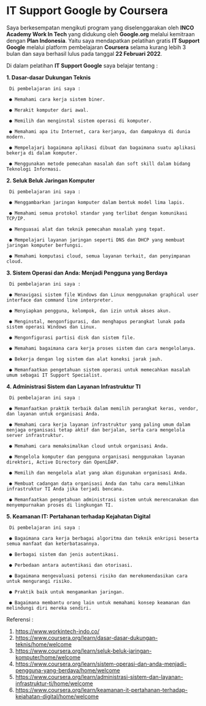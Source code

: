 # IT Support Google by Coursera
Saya berkesempatan mengikuti program yang diselenggarakan oleh **INCO Academy Work In Tech** yang didukung oleh **Google.org** melalui kemitraan dengan **Plan Indonesia**. Yaitu saya mendapatkan pelatihan gratis **IT Support Google** melalui platform pembelajaran **Coursera** selama kurang lebih 3 bulan dan saya berhasil lulus pada tanggal **22 Februari 2022**.

Di dalam pelatihan **IT Support Google** saya belajar tentang :

**1. Dasar-dasar Dukungan Teknis**
     
     Di pembelajaran ini saya :
     
     ● Memahami cara kerja sistem biner.
     
     ● Merakit komputer dari awal.
     
     ● Memilih dan menginstal sistem operasi di komputer.
     
     ● Memahami apa itu Internet, cara kerjanya, dan dampaknya di dunia modern.
     
     ● Mempelajari bagaimana aplikasi dibuat dan bagaimana suatu aplikasi bekerja di dalam komputer.
     
     ● Menggunakan metode pemecahan masalah dan soft skill dalam bidang Teknologi Informasi.

**2. Seluk Beluk Jaringan Komputer**
     
     Di pembelajaran ini saya :
     
     ● Menggambarkan jaringan komputer dalam bentuk model lima lapis.
     
     ● Memahami semua protokol standar yang terlibat dengan komunikasi TCP/IP.
     
     ● Menguasai alat dan teknik pemecahan masalah yang tepat.
     
     ● Mempelajari layanan jaringan seperti DNS dan DHCP yang membuat jaringan komputer berfungsi.
     
     ● Memahami komputasi cloud, semua layanan terkait, dan penyimpanan cloud.

**3. Sistem Operasi dan Anda: Menjadi Pengguna yang Berdaya**
     
     Di pembelajaran ini saya :
     
     ● Menavigasi sistem file Windows dan Linux menggunakan graphical user interface dan command line interpreter.
     
     ● Menyiapkan pengguna, kelompok, dan izin untuk akses akun.
     
     ● Menginstal, mengonfigurasi, dan menghapus perangkat lunak pada sistem operasi Windows dan Linux.
     
     ● Mengonfigurasi partisi disk dan sistem file.
     
     ● Memahami bagaimana cara kerja proses sistem dan cara mengelolanya.
     
     ● Bekerja dengan log sistem dan alat koneksi jarak jauh.
     
     ● Memanfaatkan pengetahuan sistem operasi untuk memecahkan masalah umum sebagai IT Support Specialist.

**4. Administrasi Sistem dan Layanan Infrastruktur TI**
     
     Di pembelajaran ini saya :
     
     ● Memanfaatkan praktik terbaik dalam memilih perangkat keras, vendor, dan layanan untuk organisasi Anda.
     
     ● Memahami cara kerja layanan infrastruktur yang paling umum dalam menjaga organisasi tetap aktif dan berjalan, serta cara mengelola server infrastruktur.
     
     ● Memahami cara memaksimalkan cloud untuk organisasi Anda.
     
     ● Mengelola komputer dan pengguna organisasi menggunakan layanan direktori, Active Directory dan OpenLDAP.
     
     ● Memilih dan mengelola alat yang akan digunakan organisasi Anda.
     
     ● Membuat cadangan data organisasi Anda dan tahu cara memulihkan infrastruktur TI Anda jika terjadi bencana.
     
     ● Memanfaatkan pengetahuan administrasi sistem untuk merencanakan dan menyempurnakan proses di lingkungan TI.

**5. Keamanan IT: Pertahanan terhadap Kejahatan Digital**
     
     Di pembelajaran ini saya :
     
     ● Bagaimana cara kerja berbagai algoritma dan teknik enkripsi beserta semua manfaat dan keterbatasannya.
     
     ● Berbagai sistem dan jenis autentikasi.
     
     ● Perbedaan antara autentikasi dan otorisasi.
     
     ● Bagaimana mengevaluasi potensi risiko dan merekomendasikan cara untuk mengurangi risiko.
     
     ● Praktik baik untuk mengamankan jaringan.
     
     ● Bagaimana membantu orang lain untuk memahami konsep keamanan dan melindungi diri mereka sendiri.


Referensi :
1. https://www.workintech-indo.co/
2. https://www.coursera.org/learn/dasar-dasar-dukungan-teknis/home/welcome
3. https://www.coursera.org/learn/seluk-beluk-jaringan-komputer/home/welcome
4. https://www.coursera.org/learn/sistem-operasi-dan-anda-menjadi-pengguna-yang-berdaya/home/welcome
5. https://www.coursera.org/learn/administrasi-sistem-dan-layanan-infrastruktur-ti/home/welcome
6. https://www.coursera.org/learn/keamanan-it-pertahanan-terhadap-kejahatan-digital/home/welcome
